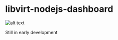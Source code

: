# libvirt-nodejs-dashboard

![alt text](https://david-dm.org/xavikh/libvirt-nodejs-dashboard.svg)

Still in early development
